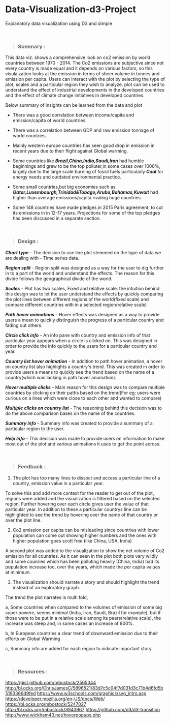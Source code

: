 # Data-Visualization-d3-Project

Explanatory data visualization using D3 and dimple

&nbsp;

>### Summary : 

This data viz. shows a comprehensive look on co2 emission by world countries between 1970 - 2014. The Co2 emissions are subjective since not every country is made equal and it depends on various factors, so this visulaization looks at the emission in terms of sheer volume in tonnes and emission per capita. Users can interact with the plot by selecting the type of plot, scales and a particular region they wish to analyze. plot can be used to understand the effect of industrial developments in the developed countries and the effect of climate change initiatives in developed countries.

Below summary of insights can be learned from the data and plot

* There was a good correlation between income/capita and emission/capita of world countries.

* There was a correlation between GDP and raw emission tonnage of world countries.

* Mainly western europe countries has seen good drop in emission in recent years due to their flight against Global warming.

* Some countries like ***Brazil,China,India,Saudi,Iran*** had humble beginnings and grew to be the top polluter,in some cases over 1000%, largely due to   the large scale burning of fossil fuels particularly ***Coal*** for energy needs and outdated environmental practice.

* Some small countries,but big economies such as ***Qatar,Luxembourgh,Trinidad&Tobago,Aruba,Bahamas,Kuwait*** 
had higher than average emissions/capita rivaling huge countries.

* Some 148 countries have made pledges,in 2015 Paris agreement, to cut its emissions in in 12-17 years. Projections for some of the top pledges has been discussed in a separate section.

&nbsp;

>### Design : 

***Chart type*** - The decision to use line plot stemmed on the type of data we are dealing with - Time series data. 



***Region split*** - Region split was designed as a way for the user to dig further in to a part of the world and understand the effects. The reason for this divide  follows the geographical divide of the world. 

***Scales*** - Plot has two scales, Fixed and relative scale. the intuition behind this design was to let the user understand the effects by quickly comparing the plot lines between different regions of the world(fixed scale) and compare different countries with in a selected region(relative scale)

***Path hover animations*** - Hover effects was designed as a way to provide users a mean to quickly distinguish the progress of a particular country and fading out others.

***Circle click info*** - An info pane with country and emission info of that particular year appears when a circle is clicked on. This was designed in order to provide the info quickly to the users for a particular country and year.

***Country list hover animation*** - In addition to path hover animation, a hover on country list also highlights a country's trend. This was created in order to provide users a means to quickly see the trend based on the name of a country(which was lacking in path hover anumation).

***Hover multiple clicks*** - Main reason for this design was to compare multiple countries by clicking on their paths based on the trend(For eg: users were curious on a lines which were close to each other and wanted to compare)

***Multiple clicks on country list*** - The reasoning behind this decision was to do the above comparison bases on the name of the countries. 

***Summary info*** - Summary info was created to provide a summary of a particular region to the user. 

***Help Info*** - This decision was made to provide users on information to make most out of the plot and various animations it uses to get the point across. 

&nbsp;

>### Feedback :

1. The plot has too many lines to dissect and access a particular line of a country, emission value in a particular year. 

To solve this and add more context for the reader to get out of the plot, regions were added and the visualization is filtered based on the selected region. Further hovering over each circle gives user the value of that particular year. 
In addition to these a particular countrys line can be highlighted to see the trend by hovering over the name of that country or over the plot line. 

2. Co2 emission per capita can be misleading since countries with lower population can come out showing higher numbers and the ones with higher population goes scott free (like China, USA, India)

A second plot was added to the visualization to show the net volume of Co2 emission for all countries. As it can seen in the plot both plots vary wildly and some counries which has been polluting heavily (China, India) had its population increase too, over the years, which made the per capita values at minimum. 

3. The visualization should narrate a story and should highlight the trend instead of an exploratory graph.

The trend the plot narrates is multi fold, 

a, Some countries when compared to the volumes of emission of some big super powere, seems minimal (India, Iran, Saudi, Brazil for example), but if those were to be put in a relative scale among its peers(relative scale), the increase was steep and, in some cases an increase of 800%. 

b, In European countries a clear trend of downward emission due to their efforts on Global Warming

c, Summary info are added for each region to indicate important story.

&nbsp;

>### Resources :

https://gist.github.com/mbostock/2565344
http://bl.ocks.org/ChrisJamesC/5896521/83d7c5c04f7d031d3c71b4d6fd5b5193366d9fed
https://www.w3schools.com/graphics/svg_intro.asp
https://developer.mozilla.org/en-US/docs/Web/
https://bl.ocks.org/mbostock/5247027
http://bl.ocks.org/mbostock/3943967
https://github.com/d3/d3-transition
http://www.wickham43.net/hoverpopups.php






